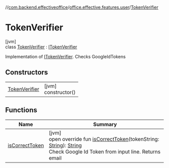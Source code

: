 //[com.backend.effectiveoffice](IdeaProjects/labs-office-elevator/effectiveOfficeBackend/documentation/gfm/index.md)/[office.effective.features.user](IdeaProjects/labs-office-elevator/effectiveOfficeBackend/documentation/gfm/com.backend.effectiveoffice/office.effective.features.user/index.md)/[TokenVerifier](IdeaProjects/labs-office-elevator/effectiveOfficeBackend/documentation/gfm/com.backend.effectiveoffice/office.effective.features.user/-token-verifier/index.md)

# TokenVerifier

[jvm]\
class [TokenVerifier](IdeaProjects/labs-office-elevator/effectiveOfficeBackend/documentation/gfm/com.backend.effectiveoffice/office.effective.features.user/-token-verifier/index.md) : [ITokenVerifier](IdeaProjects/labs-office-elevator/effectiveOfficeBackend/documentation/gfm/com.backend.effectiveoffice/office.effective.features.user/-i-token-verifier/index.md)

Implementation of [ITokenVerifier](IdeaProjects/labs-office-elevator/effectiveOfficeBackend/documentation/gfm/com.backend.effectiveoffice/office.effective.features.user/-i-token-verifier/index.md). Checks GoogleIdTokens

## Constructors

| | |
|---|---|
| [TokenVerifier](IdeaProjects/labs-office-elevator/effectiveOfficeBackend/documentation/gfm/com.backend.effectiveoffice/office.effective.features.user/-token-verifier/-token-verifier.md) | [jvm]<br>constructor() |

## Functions

| Name | Summary |
|---|---|
| [isCorrectToken](IdeaProjects/labs-office-elevator/effectiveOfficeBackend/documentation/gfm/com.backend.effectiveoffice/office.effective.features.user/-token-verifier/is-correct-token.md) | [jvm]<br>open override fun [isCorrectToken](IdeaProjects/labs-office-elevator/effectiveOfficeBackend/documentation/gfm/com.backend.effectiveoffice/office.effective.features.user/-token-verifier/is-correct-token.md)(tokenString: [String](https://kotlinlang.org/api/latest/jvm/stdlib/kotlin/-string/index.html)): [String](https://kotlinlang.org/api/latest/jvm/stdlib/kotlin/-string/index.html)<br>Check Google Id Token from input line. Returns email |
